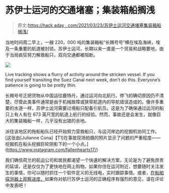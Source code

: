 # 苏伊士运河的交通堵塞；集装箱船搁浅

> 原文:[https://hack aday . com/2021/03/23/苏伊士运河交通堵塞集装箱船搁浅/](https://hackaday.com/2021/03/23/traffic-jam-in-the-suez-canal-container-ship-run-aground/)

当地时间周二早上，一艘 220，000 吨的集装箱船“长赐号号”横在埃及海峡，埃及一条重要的航道被封锁。苏伊士运河，长期以来一直是一个贸易和战略要地，由于当局疯狂努力解救船只，双向交通都被阻断。

![](../Images/624ec008176e1cf22aa312cab04a0ba8.png)

Live tracking shows a flurry of activity around the stricken vessel. If you find yourself transiting the Suez Canal next week, don’t do this. Everyone’s patience is going to be pretty thin.

长赐号号正把货物从中国运往鹿特丹，通过运河向北航行。停飞的确切原因仍不清楚，尽管此类事件通常是由于机械故障或狭窄航道内的导航错误造成的。像许多重要的水道一样，苏伊士运河需要过境船只配备引航员。这是为了确保通过运河的船只上有人有在 673 英尺宽的航道上航行的经验。然而，事故还是会发生，就像巨大的集装箱船一样，几乎没有出错的余地。

派往该地区的拖船船队已经开始努力营救船只，与运河岸边的挖掘机协同工作。[这张由[Julianne Cona]【T1]在事故现场拍摄的照片显示了问题的严重程度——挖掘机在船头挖掘巨轮阴影下的一个小点。](https://www.instagram.com/fallenhearts17/)

我们确信荷兰的航运公司和居民都渴望一个快速的解决方案，无论是为了避免昂贵的延误，还是仅仅为了更快地在网上购物。如果你住在运河附近，想要随时关注发生的事情，你可以随时抓住一个软件定义的无线电，实时跟踪事情。或者，[在船舶探测器上观察进度。](https://www.vesselfinder.com/?imo=9811000)如果你对航行苏伊士运河的正确程序有强烈的意见，请在评论中发表吧！